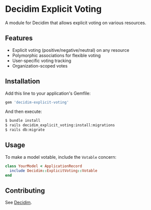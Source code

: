 # Decidim Explicit Voting

A module for Decidim that allows explicit voting on various resources.

## Features

- Explicit voting (positive/negative/neutral) on any resource
- Polymorphic associations for flexible voting
- User-specific voting tracking
- Organization-scoped votes

## Installation

Add this line to your application's Gemfile:

```ruby
gem 'decidim-explicit-voting'
```

And then execute:

```bash
$ bundle install
$ rails decidim_explicit_voting:install:migrations
$ rails db:migrate
```

## Usage

To make a model votable, include the `Votable` concern:

```ruby
class YourModel < ApplicationRecord
  include Decidim::ExplicitVoting::Votable
end
```

## Contributing

See [Decidim](https://github.com/decidim/decidim). 